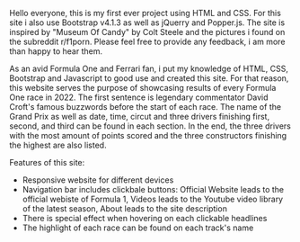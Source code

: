 Hello everyone, this is my first ever project using HTML and CSS. For this site i also use Bootstrap v4.1.3 as well as jQuerry and Popper.js. The site is inspired by "Museum Of Candy" by Colt Steele and the pictures i found on the subreddit r/f1porn. Please feel free to provide any feedback, i am more than happy to hear them.

As an avid Formula One and Ferrari fan, i put my knowledge of HTML, CSS, Bootstrap and Javascript to good use and created this site.
For that reason, this website serves the purpose of showcasing results of every Formula One race in 2022.
The first sentence is legendary commentator David Croft's famous buzzwords before the start of each race.
The name of the Grand Prix as well as date, time, circut and three drivers finishing first, second, and third can be found in each section.
In the end, the three drivers with the most amount of points scored and the three constructors finishing the highest are also listed.

Features of this site: 
- Responsive website for different devices
- Navigation bar includes clickbale buttons: Official Website leads to the official webiste of Formula 1, Videos leads to the Youtube video library of the latest season, About leads to the site description
- There is special effect when hovering on each clickable headlines
- The highlight of each race can be found on each track's name 
